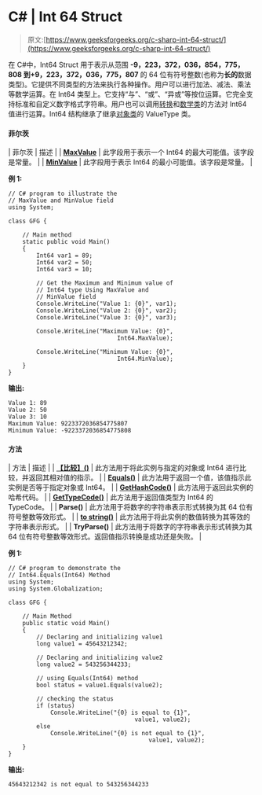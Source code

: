 # C# | Int 64 Struct

> 原文:[https://www.geeksforgeeks.org/c-sharp-int-64-struct/](https://www.geeksforgeeks.org/c-sharp-int-64-struct/)

在 C#中，Int64 Struct 用于表示从范围 **-9，223，372，036，854，775，808 到+9，223，372，036，775，807** 的 64 位有符号整数(也称为**长的**数据类型)。它提供不同类型的方法来执行各种操作。用户可以进行加法、减法、乘法等数学运算。在 Int64 类型上。它支持“与”、“或”、“异或”等按位运算。它完全支持标准和自定义数字格式字符串。用户也可以调用[转换](https://www.geeksforgeeks.org/c-sharp-convert-class/)和[数学类](https://www.geeksforgeeks.org/c-sharp-math-class/)的方法对 Int64 值进行运算。Int64 结构继承了继承[对象类](https://www.geeksforgeeks.org/c-sharp-object-class/)的 ValueType 类。

#### 菲尔茨

| 菲尔茨 | 描述 |
| **[MaxValue](https://www.geeksforgeeks.org/int64-maxvalue-field-in-c-sharp-with-examples/)** | 此字段用于表示一个 Int64 的最大可能值。该字段是常量。 |
| **[MinValue](https://www.geeksforgeeks.org/int64-minvalue-field-in-c-sharp-with-examples/)** | 此字段用于表示 Int64 的最小可能值。该字段是常量。 |

**例 1:**

```
// C# program to illustrate the 
// MaxValue and MinValue field
using System;

class GFG {

    // Main method
    static public void Main()
    {
        Int64 var1 = 89;
        Int64 var2 = 50;
        Int64 var3 = 10;

        // Get the Maximum and Minimum value of 
        // Int64 type Using MaxValue and 
        // MinValue field
        Console.WriteLine("Value 1: {0}", var1);
        Console.WriteLine("Value 2: {0}", var2);
        Console.WriteLine("Value 3: {0}", var3);

        Console.WriteLine("Maximum Value: {0}",
                               Int64.MaxValue);

        Console.WriteLine("Minimum Value: {0}",
                               Int64.MinValue);
    }
}
```

**输出:**

```
Value 1: 89
Value 2: 50
Value 3: 10
Maximum Value: 9223372036854775807
Minimum Value: -9223372036854775808

```

#### 方法

| 方法 | 描述 |
| **[【比较】()](https://www.geeksforgeeks.org/int64-compareto-method-in-c-sharp-with-examples/)** | 此方法用于将此实例与指定的对象或 Int64 进行比较，并返回其相对值的指示。 |
| **[Equals()](https://www.geeksforgeeks.org/int64-equals-method-in-c-sharp-with-examples/)** | 此方法用于返回一个值，该值指示此实例是否等于指定对象或 Int64。 |
| **[GetHashCode()](https://www.geeksforgeeks.org/int64-gethashcode-method-in-c-sharp-with-examples/)** | 此方法用于返回此实例的哈希代码。 |
| **[GetTypeCode()](https://www.geeksforgeeks.org/int64-gettypecode-method-in-c-sharp-with-examples/)** | 此方法用于返回值类型为 Int64 的 TypeCode。 |
| **Parse()** | 此方法用于将数字的字符串表示形式转换为其 64 位有符号整数等效形式。 |
| **[to string()](https://www.geeksforgeeks.org/c-sharp-int64-tostring-method-set-1/)** | 此方法用于将此实例的数值转换为其等效的字符串表示形式。 |
| **TryParse()** | 此方法用于将数字的字符串表示形式转换为其 64 位有符号整数等效形式。返回值指示转换是成功还是失败。 |

**例 1:**

```
// C# program to demonstrate the 
// Int64.Equals(Int64) Method 
using System; 
using System.Globalization; 

class GFG { 

    // Main Method 
    public static void Main() 
    { 
        // Declaring and initializing value1 
        long value1 = 45643212342; 

        // Declaring and initializing value2 
        long value2 = 543256344233; 

        // using Equals(Int64) method 
        bool status = value1.Equals(value2); 

        // checking the status 
        if (status) 
            Console.WriteLine("{0} is equal to {1}", 
                                    value1, value2); 
        else
            Console.WriteLine("{0} is not equal to {1}", 
                                        value1, value2); 
    } 
} 
```

**输出:**

```
45643212342 is not equal to 543256344233

```
